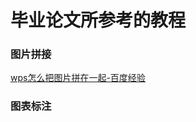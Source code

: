 # 毕业论文所参考的教程

### 图片拼接

[wps怎么把图片拼在一起-百度经验](https://jingyan.baidu.com/article/0bc808fceeec471bd585b950.html)

### 图表标注

